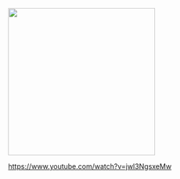 <img src="https://github.com/srhtsimsek/InfoWar/assets/90550549/29f31ad0-ea48-40f0-b045-00f01b004751" width="300">


https://www.youtube.com/watch?v=jwI3NgsxeMw
